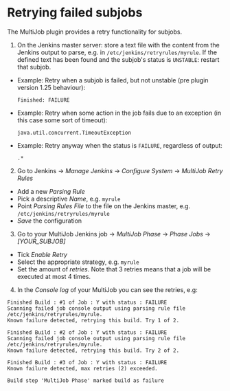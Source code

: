 # Retrying failed subjobs #

The MultiJob plugin provides a retry functionality for subjobs.

1. On the Jenkins master server: store a text file with the content from the Jenkins output to parse, e.g. in `/etc/jenkins/retryrules/myrule`. If the defined text has been found and the subjob's status is `UNSTABLE`: restart that subjob.

  * Example: Retry when a subjob is failed, but not unstable (pre plugin version 1.25 behaviour):

    ```Finished: FAILURE```

  * Example: Retry when some action in the job fails due to an exception (in this case some sort of timeout):

    ```java.util.concurrent.TimeoutException```

  * Example: Retry anyway when the status is `FAILURE`, regardless of output:

    ```.*```

2. Go to Jenkins -> *Manage Jenkins* -> *Configure System* -> *MultiJob Retry Rules*
  * Add a new *Parsing Rule*
  * Pick a descriptive *Name*, e.g. `myrule`
  * Point *Parsing Rules File* to the file on the Jenkins master, e.g. `/etc/jenkins/retryrules/myrule`
  * *Save* the configuration

3. Go to your MultiJob Jenkins job -> *MultiJob Phase* -> *Phase Jobs* -> *[YOUR_SUBJOB]*
  * Tick *Enable Retry*
  * Select the appropriate strategy, e.g. `myrule`
  * Set the amount of *retries*. Note that 3 retries means that a job will be executed at most 4 times.

4. In the *Console log* of your MultiJob  you can see the retries, e.g:
  ```
  Finished Build : #1 of Job : Y with status : FAILURE
  Scanning failed job console output using parsing rule file /etc/jenkins/retryrules/myrule.
  Known failure detected, retrying this build. Try 1 of 2.

  Finished Build : #2 of Job : Y with status : FAILURE
  Scanning failed job console output using parsing rule file /etc/jenkins/retryrules/myrule.
  Known failure detected, retrying this build. Try 2 of 2.

  Finished Build : #3 of Job : Y with status : FAILURE
  Known failure detected, max retries (2) exceeded.

  Build step 'MultiJob Phase' marked build as failure
  ```
